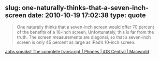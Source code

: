 slug: one-naturally-thinks-that-a-seven-inch-screen
date: 2010-10-19 17:02:38
type: quote
---

> One naturally thinks that a seven-inch screen would offer 70 percent of the benefits of a 10-inch screen. Unfortunately, this is far from the truth. The screen measurements are diagonal, so that a seven-inch screen is only 45 percent as large as iPad’s 10-inch screen.

[Jobs speaks! The complete transcript | Phones | iOS Central | Macworld](http://www.macworld.com/article/154980/2010/10/jobs_transcript.html)
